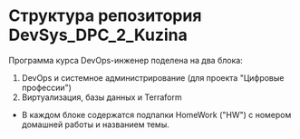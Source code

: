 # Cтруктура репозитория DevSys_DPC_2_Kuzina

Программа курса DevOps-инженер поделена на два блока:

1. DevOps и системное администрирование (для проекта "Цифровые профессии")
2. Виртуализация, базы данных и Terraform
* В каждом блоке содержатся подпапки HomeWork ("HW") c номером домашней работы и названием темы.
